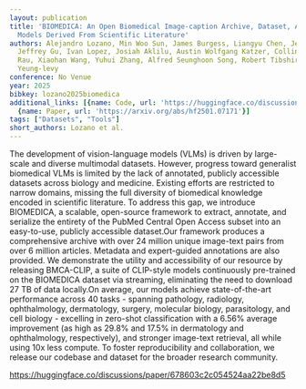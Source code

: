 ```yaml
---
layout: publication
title: 'BIOMEDICA: An Open Biomedical Image-caption Archive, Dataset, And Vision-language
  Models Derived From Scientific Literature'
authors: Alejandro Lozano, Min Woo Sun, James Burgess, Liangyu Chen, Jeffrey J Nirschl,
  Jeffrey Gu, Ivan Lopez, Josiah Aklilu, Austin Wolfgang Katzer, Collin Chiu, Anita
  Rau, Xiaohan Wang, Yuhui Zhang, Alfred Seunghoon Song, Robert Tibshirani, Serena
  Yeung-levy
conference: No Venue
year: 2025
bibkey: lozano2025biomedica
additional_links: [{name: Code, url: 'https://huggingface.co/discussions/paper/678603c2c054524aa22be8d5'},
  {name: Paper, url: 'https://arxiv.org/abs/hf2501.07171'}]
tags: ["Datasets", "Tools"]
short_authors: Lozano et al.
---
```

The development of vision-language models (VLMs) is driven by large-scale and diverse multimodal datasets. However, progress toward generalist biomedical VLMs is limited by the lack of annotated, publicly accessible datasets across biology and medicine. Existing efforts are restricted to narrow domains, missing the full diversity of biomedical knowledge encoded in scientific literature. To address this gap, we introduce BIOMEDICA, a scalable, open-source framework to extract, annotate, and serialize the entirety of the PubMed Central Open Access subset into an easy-to-use, publicly accessible dataset.Our framework produces a comprehensive archive with over 24 million unique image-text pairs from over 6 million articles. Metadata and expert-guided annotations are also provided. We demonstrate the utility and accessibility of our resource by releasing BMCA-CLIP, a suite of CLIP-style models continuously pre-trained on the BIOMEDICA dataset via streaming, eliminating the need to download 27 TB of data locally.On average, our models achieve state-of-the-art performance across 40 tasks - spanning pathology, radiology, ophthalmology, dermatology, surgery, molecular biology, parasitology, and cell biology - excelling in zero-shot classification with a 6.56% average improvement (as high as 29.8% and 17.5% in dermatology and ophthalmology, respectively), and stronger image-text retrieval, all while using 10x less compute. To foster reproducibility and collaboration, we release our codebase and dataset for the broader research community.

https://huggingface.co/discussions/paper/678603c2c054524aa22be8d5